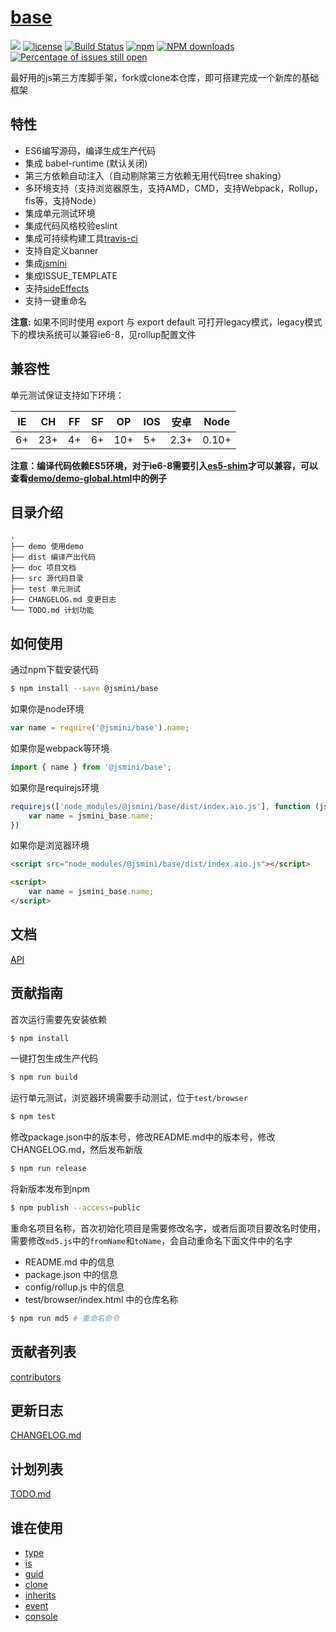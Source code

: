 # [base](https://github.com/jsmini/base) 

[![](https://img.shields.io/badge/Powered%20by-jslib%20base-brightgreen.svg)](https://github.com/yanhaijing/jslib-base)
[![license](https://img.shields.io/badge/license-MIT-blue.svg)](https://github.com/jsmini/base/blob/master/LICENSE)
[![Build Status](https://travis-ci.org/jsmini/base.svg?branch=master)](https://travis-ci.org/jsmini/base)
[![npm](https://img.shields.io/badge/npm-0.2.0-orange.svg)](https://www.npmjs.com/package/@jsmini/base)
[![NPM downloads](http://img.shields.io/npm/dm/@jsmini/base.svg?style=flat-square)](http://www.npmtrends.com/@jsmini/base)
[![Percentage of issues still open](http://isitmaintained.com/badge/open/jsmini/base.svg)](http://isitmaintained.com/project/jsmini/base "Percentage of issues still open")

最好用的js第三方库脚手架，fork或clone本仓库，即可搭建完成一个新库的基础框架

## 特性

- ES6编写源码，编译生成生产代码
- 集成 babel-runtime (默认关闭)
- 第三方依赖自动注入（自动剔除第三方依赖无用代码tree shaking）
- 多环境支持（支持浏览器原生，支持AMD，CMD，支持Webpack，Rollup，fis等，支持Node）
- 集成单元测试环境
- 集成代码风格校验eslint
- 集成可持续构建工具[travis-ci](https://www.travis-ci.org/)
- 支持自定义banner
- 集成[jsmini](https://github.com/jsmini)
- 集成ISSUE_TEMPLATE
- 支持[sideEffects](https://juejin.im/post/5b4ff9ece51d45190c18bb65)
- 支持一键重命名

**注意:** 如果不同时使用 export 与 export default 可打开legacy模式，legacy模式下的模块系统可以兼容ie6-8，见rollup配置文件

## 兼容性
单元测试保证支持如下环境：

| IE   | CH   | FF   | SF   | OP   | IOS  | 安卓   | Node  |
| ---- | ---- | ---- | ---- | ---- | ---- | ---- | ----- |
| 6+   | 23+  | 4+   | 6+   | 10+  | 5+   | 2.3+ | 0.10+ |

**注意：编译代码依赖ES5环境，对于ie6-8需要引入[es5-shim](http://github.com/es-shims/es5-shim/)才可以兼容，可以查看[demo/demo-global.html](../demo/demo-global.html)中的例子**

## 目录介绍

```
.
├── demo 使用demo
├── dist 编译产出代码
├── doc 项目文档
├── src 源代码目录
├── test 单元测试
├── CHANGELOG.md 变更日志
└── TODO.md 计划功能
```

## 如何使用
通过npm下载安装代码

```bash
$ npm install --save @jsmini/base
```

如果你是node环境

```js
var name = require('@jsmini/base').name;
```

如果你是webpack等环境

```js
import { name } from '@jsmini/base';
```

如果你是requirejs环境

```js
requirejs(['node_modules/@jsmini/base/dist/index.aio.js'], function (jsmini_base) {
    var name = jsmini_base.name;
})
```

如果你是浏览器环境

```html
<script src="node_modules/@jsmini/base/dist/index.aio.js"></script>

<script>
    var name = jsmini_base.name;
</script>
```

## 文档
[API](https://github.com/jsmini/base/blob/master/doc/api.md)

## 贡献指南
首次运行需要先安装依赖

```bash
$ npm install
```

一键打包生成生产代码

```bash
$ npm run build
```

运行单元测试，浏览器环境需要手动测试，位于`test/browser`

```bash
$ npm test
```

修改package.json中的版本号，修改README.md中的版本号，修改CHANGELOG.md，然后发布新版

```bash
$ npm run release
```

将新版本发布到npm

```bash
$ npm publish --access=public
```

重命名项目名称，首次初始化项目是需要修改名字，或者后面项目要改名时使用，需要修改`md5.js`中的`fromName`和`toName`，会自动重命名下面文件中的名字

- README.md 中的信息
- package.json 中的信息
- config/rollup.js 中的信息
- test/browser/index.html 中的仓库名称

```bash
$ npm run md5 # 重命名命令
```

## 贡献者列表
[contributors](https://github.com/jsmini/base/graphs/contributors)

## 更新日志
[CHANGELOG.md](https://github.com/jsmini/base/blob/master/CHANGELOG.md)

## 计划列表
[TODO.md](https://github.com/jsmini/base/blob/master/TODO.md)

## 谁在使用

- [type](https://github.com/jsmini/type)
- [is](https://github.com/jsmini/is)
- [guid](https://github.com/jsmini/guid)
- [clone](https://github.com/jsmini/clone)
- [inherits](https://github.com/jsmini/inherits)
- [event](https://github.com/jsmini/event)
- [console](https://github.com/jsmini/console)

